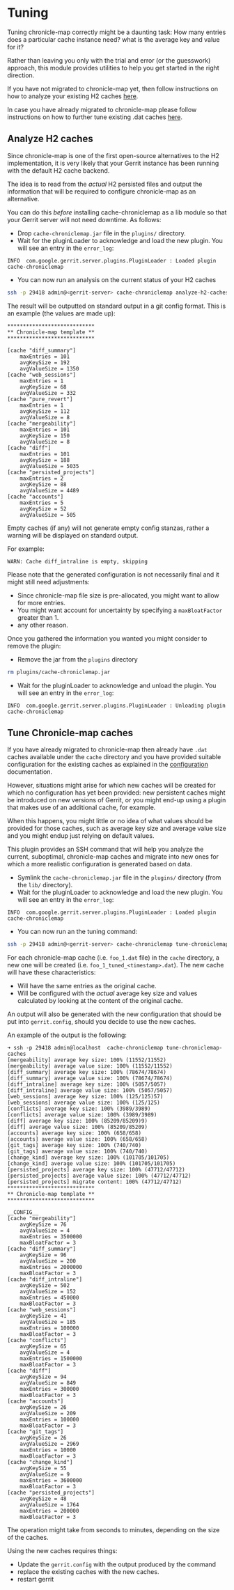 # Tuning

Tuning chronicle-map correctly might be a daunting task:
How many entries does a particular cache instance need? what is the average key
and value for it?

Rather than leaving you only with the trial and error (or the guesswork)
approach, this module provides utilities to help you get started in the right
direction.

If you have not migrated to chronicle-map yet, then follow instructions on how
to analyze your existing H2 caches [here](#analyze-h2-caches).

In case you have already migrated to chronicle-map please follow instructions on
how to further tune existing .dat caches [here](#tune-chronicle-map-caches).

## Analyze H2 caches

Since chronicle-map is one of the first open-source alternatives to the H2
implementation, it is very likely that your Gerrit instance has been running
with the default H2 cache backend.

The idea is to read from the _actual_ H2 persisted files and output the
information that will be required to configure chronicle-map as an alternative.

You can do this _before_ installing cache-chroniclemap as a lib module so that
your Gerrit server will not need downtime. As follows:

* Drop `cache-chroniclemap.jar` file in the `plugins/` directory.
* Wait for the pluginLoader to acknowledge and load the new plugin. You will see
  an entry in the `error_log`:

```
INFO  com.google.gerrit.server.plugins.PluginLoader : Loaded plugin cache-chroniclemap
```

* You can now run an analysis on the current status of your H2 caches

```bash
ssh -p 29418 admin@<gerrit-server> cache-chroniclemap analyze-h2-caches
```

The result will be outputted on standard output in a git config format. This is
an example (the values are made up):

```
****************************
** Chronicle-map template **
****************************

[cache "diff_summary"]
	maxEntries = 101
	avgKeySize = 192
	avgValueSize = 1350
[cache "web_sessions"]
	maxEntries = 1
	avgKeySize = 68
	avgValueSize = 332
[cache "pure_revert"]
	maxEntries = 1
	avgKeySize = 112
	avgValueSize = 8
[cache "mergeability"]
	maxEntries = 101
	avgKeySize = 150
	avgValueSize = 8
[cache "diff"]
	maxEntries = 101
	avgKeySize = 188
	avgValueSize = 5035
[cache "persisted_projects"]
	maxEntries = 2
	avgKeySize = 88
	avgValueSize = 4489
[cache "accounts"]
	maxEntries = 5
	avgKeySize = 52
	avgValueSize = 505
```

Empty caches (if any) will not generate empty config stanzas, rather a warning
will be displayed on standard output.

For example:

```
WARN: Cache diff_intraline is empty, skipping
```

Please note that the generated configuration is not necessarily final and it
might still need adjustments:

* Since chronicle-map file size is pre-allocated, you might want to allow for
  more entries.
* You might want account for uncertainty by specifying a `maxBloatFactor`
  greater than 1.
* any other reason.

Once you gathered the information you wanted you might consider to remove the
plugin:

* Remove the jar from the `plugins` directory

```bash
rm plugins/cache-chroniclemap.jar
```

* Wait for the pluginLoader to acknowledge and unload the plugin. You will see
  an entry in the `error_log`:

```
INFO  com.google.gerrit.server.plugins.PluginLoader : Unloading plugin cache-chroniclemap
```

## Tune Chronicle-map caches

If you have already migrated to chronicle-map then already have `.dat` caches
available under the `cache` directory and you have provided suitable
configuration for the existing caches as explained in the [configuration](./config.md)
documentation.

However, situations might arise for which new caches will be created for which
no configuration has yet been provided: new persistent caches might be
introduced on new versions of Gerrit, or you might end-up using a plugin that
makes use of an additional cache, for example.

When this happens, you might little or no idea of what values should be provided
for those caches, such as average key size and average value size and you might
endup just relying on default values.

This plugin provides an SSH command that will help you analyze the current,
suboptimal, chronicle-map caches and migrate into new ones for which a more
realistic configuration is generated based on data.

* Symlink the `cache-chroniclemap.jar` file in the `plugins/` directory (from
  the `lib/` directory).
* Wait for the pluginLoader to acknowledge and load the new plugin. You will see
  an entry in the `error_log`:

```
INFO  com.google.gerrit.server.plugins.PluginLoader : Loaded plugin cache-chroniclemap
```

* You can now run an the tuning command:

```bash
ssh -p 29418 admin@<gerrit-server> cache-chroniclemap tune-chroniclemap-caches
```

For each chronicle-map cache (i.e. `foo_1.dat` file) in the `cache` directory, a
new one will be created (i.e. `foo_1_tuned_<timestamp>.dat`).
The new cache will have these characteristics:
- Will have the same entries as the original cache.
- Will be configured with the *actual* average key size and values calculated by
  looking at the content of the original cache.

An output will also be generated with the new configuration that should be put
into `gerrit.config`, should you decide to use the new caches.

An example of the output is the following:

```
➜ ssh -p 29418 admin@localhost  cache-chroniclemap tune-chroniclemap-caches
[mergeability] average key size: 100% (11552/11552)
[mergeability] average value size: 100% (11552/11552)
[diff_summary] average key size: 100% (78674/78674)
[diff_summary] average value size: 100% (78674/78674)
[diff_intraline] average key size: 100% (5057/5057)
[diff_intraline] average value size: 100% (5057/5057)
[web_sessions] average key size: 100% (125/125)57)
[web_sessions] average value size: 100% (125/125)
[conflicts] average key size: 100% (3989/3989)
[conflicts] average value size: 100% (3989/3989)
[diff] average key size: 100% (85209/85209)9)
[diff] average value size: 100% (85209/85209)
[accounts] average key size: 100% (658/658)
[accounts] average value size: 100% (658/658)
[git_tags] average key size: 100% (740/740)
[git_tags] average value size: 100% (740/740)
[change_kind] average key size: 100% (101705/101705)
[change_kind] average value size: 100% (101705/101705)
[persisted_projects] average key size: 100% (47712/47712)
[persisted_projects] average value size: 100% (47712/47712)
[persisted_projects] migrate content: 100% (47712/47712)
****************************
** Chronicle-map template **
****************************

__CONFIG__
[cache "mergeability"]
	avgKeySize = 76
	avgValueSize = 4
	maxEntries = 3500000
	maxBloatFactor = 3
[cache "diff_summary"]
	avgKeySize = 96
	avgValueSize = 200
	maxEntries = 2000000
	maxBloatFactor = 3
[cache "diff_intraline"]
	avgKeySize = 502
	avgValueSize = 152
	maxEntries = 450000
	maxBloatFactor = 3
[cache "web_sessions"]
	avgKeySize = 41
	avgValueSize = 185
	maxEntries = 100000
	maxBloatFactor = 3
[cache "conflicts"]
	avgKeySize = 65
	avgValueSize = 4
	maxEntries = 1500000
	maxBloatFactor = 3
[cache "diff"]
	avgKeySize = 94
	avgValueSize = 849
	maxEntries = 300000
	maxBloatFactor = 3
[cache "accounts"]
	avgKeySize = 26
	avgValueSize = 209
	maxEntries = 100000
	maxBloatFactor = 3
[cache "git_tags"]
	avgKeySize = 26
	avgValueSize = 2969
	maxEntries = 10000
	maxBloatFactor = 3
[cache "change_kind"]
	avgKeySize = 55
	avgValueSize = 9
	maxEntries = 3600000
	maxBloatFactor = 3
[cache "persisted_projects"]
	avgKeySize = 48
	avgValueSize = 1764
	maxEntries = 200000
	maxBloatFactor = 3
```

The operation might take from seconds to minutes, depending on the size of the
caches.

Using the new caches requires things:
* Update the `gerrit.config` with the output produced by the command
* replace the existing caches with the new caches.
* restart gerrit